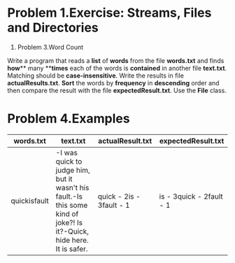 ﻿# Problem 1.Exercise: Streams, Files and Directories

1. Problem 3.Word Count

Write a program that reads a **list** of **words** from the file **words.txt** and finds **how**** many ****times** each of the words is **contained** in another file **text.txt**. Matching should be **case-insensitive**. Write the results in file **actualResults.txt**. **Sort** the words by **frequency** in **descending** order and then compare the result with the file **expectedResult.txt**. Use the **File** class.

# Problem 4.Examples

| **words.txt** | **text.txt** | **actualResult.txt** | **expectedResult.txt** |
| --- | --- | --- | --- |
| quickisfault | -I was quick to judge him, but it wasn&#39;t his fault.-Is this some kind of joke?! Is it?-Quick, hide here. It is safer. | quick - 2is - 3fault - 1 | is - 3quick - 2fault - 1 |

